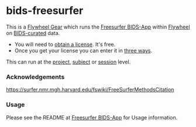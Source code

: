 # bids-freesurfer

This is a [Flywheel Gear](https://github.com/flywheel-io/gears/tree/master/spec) which runs the [Freesurfer BIDS-App](https://github.com/BIDS-Apps/freesurfer) within [Flywheel](https://flywheel.io) on [BIDS-curated](https://bids.neuroimaging.io/) data.

* You will need to [obtain a license](https://surfer.nmr.mgh.harvard.edu/registration.html).  It's free.
* Once you get your license you can enter it in [three ways](https://docs.flywheel.io/hc/en-us/articles/360013235453-How-to-include-a-Freesurfer-license-file-in-order-to-run-the-fMRIPrep-gear-).

This can run at the 
[project](https://docs.flywheel.io/hc/en-us/articles/360017808354-EM-6-1-x-Release-Notes), 
[subject](https://docs.flywheel.io/hc/en-us/articles/360038261213-Run-an-analysis-gear-on-a-subject) or 
[session](https://docs.flywheel.io/hc/en-us/articles/360015505453-Analysis-Gears) level.

### Acknowledgements
https://surfer.nmr.mgh.harvard.edu/fswiki/FreeSurferMethodsCitation

### Usage
Please see the README at [Freesurfer BIDS-App](https://github.com/BIDS-Apps/freesurfer/blob/master/README.md#usage) for Usage information.
